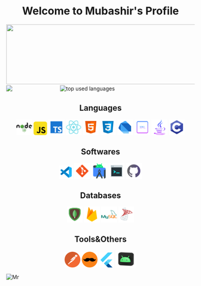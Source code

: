 <!--Section 1 
<img src='./Assets/hacker-thinking-about-code.gif' alt='coding....' width='300' align='right' alt='coding...'/>  -->
<!-- <img src='./Assets/happy-hacker.gif' alt='coding....' width='400' align='right' alt='Hacker Image'/> -->
<h1 align='center'> Welcome to Mubashir's Profile</h1>
<!-<img src="https://github.com/MubashirAngathil/typing-intro/blob/main/chat.svg" width="500"  align='left' alt='chat svg'> 
<!-- <img src='https://komarev.com/ghpvc/?username=MubashirAngathil'  align='right' alt='user name'/>

<!--Section 2  -->
<!--<h2 align='center'>To Find Out Me</h2>
<p align='right'>
  <a href='https://www.linkedin.com/in/mubashir-angathil/' target="_blank"><img src='/Assets/animation/linkedin.gif' width='64px' height='64px'/></a>
  <a href='https://www.instagram.com/___a___m__r___/' target='_blank'><img src='/Assets/animation/instagram.gif' width='64px' height='64px'/></a>
  <a href='https://twitter.com/mubzyr_ashraf' target='_blank'><img src='/Assets/animation/twitter.gif' width='64px' height='64px'/></a>
  <img src='/Assets/animation/whatsapp (1).gif' width='64px' height='64px' alt='whatsapp'/>
  <a href='https://github.com/MubashirAngathil' target='_blank'><img src='/Assets/normal/icons8-github-64.png' width='50px' height='50px'/></a>
  <a href='https://gitlab.com/MubashirAngathil' target='_blank'><img src='/Assets/normal/icons8-gitlab-48.png' width='50px' height='50=px'/></a>
  <a href='https://dev.to/mubashirangathil' target='_blank'><img src='/Assets/3d/dev.png' width='50px' height='50px'/></a>
  <a href='mailto: mubashirangathil5142@gmail.com'> <img src='/Assets/normal/icons8-gmail-48.png' width='50px' height='50px'/></a>
  <a href='https://t.me/mubashir_angathil'><img src='/Assets/normal/icons8-telegram-app-48.png' width='50px' height='50px'/></a>
 </p> -->

<!-- section 3  -->
<!-- <h2>Synopsis of Activites</h2> -->
<img width='1000' height='160'  src="https://github-readme-streak-stats.herokuapp.com?user=MubashirAngathil&count_private=true&show_icons=true&theme=dark&date_format=M%20j%5B%2C%20Y%5D&background=000000&stroke=045E61&ring=18CABF&fire=07DDD6&currStreakNum=FFFFFF&currStreakLabel=00DDD5&border=FFFFF&dates=0CAB31&hide_border=true" >

<img align='right' width='360' alt='top used languages' src="https://github-readme-stats.vercel.app/api/top-langs/?username=MubashirAngathil&langs_count=8&count_private=true&layout=compact&theme=vision-friendly-dark&hide_border=true" alt="Mr" />

<img width='430' src="https://github-readme-stats.vercel.app/api?username=MubashirAngathil&show_icons=true&theme=chartreuse-dark&background=000000&hide_border=true&count_private=true">

<!--Section 4 -->
<h2 align='center'>Languages</h2>
<p align='center'>
  <img src='/Assets/3d/nodejs.png' width='42px' height='42px'/>
  <img src='/Assets/3d/javascript.png' width='36px' height='36px'/>
  <img src='/Assets/normal/icons8-typescript-48.png' width='42px' height='42px'/>
  <img src='/Assets/normal/icons8-react-native-48.png' width='42px' height='42px'/>
  <img src='/Assets/normal/icons8-html-5-48.png' width='42px' height='42px'/>
  <img src='/Assets/normal/icons8-css3-48.png' width='42px' height='42px'/>
  <img src='/Assets/normal/icons8-dart-48.png' width='42px' height='42px'/>
  <img src='/Assets/normal/icons8-xml-64.png' width='42px' height='42px'/>
  <img src='/Assets/normal/icons8-java-64.png' width='42px' height='42px'/>
  <img src='/Assets/normal/icons8-c-programming-48.png' width='42px' height='42px'/>
</p>

<!--Section 5 -->
<h2 align='center'>Softwares</h2>
<p align='center'>
  <img src='/Assets/normal/icons8-visual-studio-code-2019-48.png' width='36px' height='36px'/>
  <img src='/Assets/normal/icons8-git-48.png' width='42px' height='42px'/>
  <img src='/Assets/normal/icons8-android-studio-48.png' width='42px' height='42px'/>
  <img src='/Assets/normal/icons8-console-48.png' width='42px' height='42px'/>
  <img src='/Assets/normal/icons8-github-48.png' width='42px' height='42px'/>
</p>
<!--Section 6 -->

<!--Section 7 -->
<h2 align='center'>Databases</h2>
<p align='center'>
  <img src='/Assets/normal/icons8-mongodb-48.png' width='42px' height='42px'/>
  <img src='/Assets/normal/icons8-firebase-48.png' width='42px' height='42px'/>
  <img src='/Assets/normal/icons8-mysql-logo-48.png' width='42px' height='42px'/>
  <img src='/Assets/3d/icons8-microsoft-sql-server-96.png' width='42px' height='42px'/>
</p>
<!--Section 8 -->
<h2 align='center'>Tools&Others</h2>
<p align='center'>
  <img src='/Assets/normal/postman.png' width='42px' height='42px'/>
  <img src='/Assets/normal/icons8-handlebar-mustache-60.png' width='42px' height='42px'/>
  <img src='/Assets/normal/flutter.png' width='40px' height='40px'/>
  <img src='/Assets/3d/android-logo.png' width='56px' height='46px'/>
</p>


<img  src="https://activity-graph.herokuapp.com/graph?username=MubashirAngathil&theme=react-dark&hide_border=true" alt="Mr" /> 

<!-- # Profile under updating.................. -->

